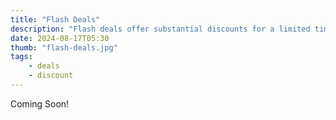 ```yaml
---
title: "Flash Deals"
description: "Flash deals offer substantial discounts for a limited time, urging quick decisions to secure the ultimate savings."
date: 2024-08-17T05:30
thumb: "flash-deals.jpg"
tags: 
    - deals
    - discount
---
```


Coming Soon!